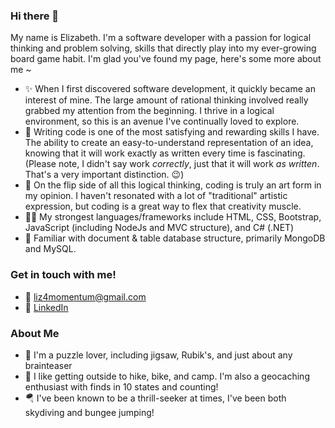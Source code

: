 ### Hi there 👋

My name is Elizabeth. I'm a software developer with a passion for logical thinking and problem solving, skills that directly play into my ever-growing board game habit. I'm glad you've found my page, here's some more about me ~

* ✨ When I first discovered software development, it quickly became an interest of mine. The large amount of rational thinking involved really grabbed my attention from the beginning. I thrive in a logical environment, so this is an avenue I've continually loved to explore.
* 🧠 Writing code is one of the most satisfying and rewarding skills I have. The ability to create an easy-to-understand representation of an idea, knowing that it will work exactly as written every time is fascinating. (Please note, I didn't say work *correctly*, just that it will work *as written*. That's a very important distinction. 😉)
* 🎨 On the flip side of all this logical thinking, coding is truly an art form in my opinion. I haven't resonated with a lot of "traditional" artistic expression, but coding is a great way to flex that creativity muscle.
* 🧑‍💻 My strongest languages/frameworks include HTML, CSS, Bootstrap, JavaScript (including NodeJs and MVC structure), and C# (.NET)
* 💾 Familiar with document & table database structure, primarily MongoDB and MySQL.

### Get in touch with me!
* 📨 liz4momentum@gmail.com
* 💼 [LinkedIn](https://www.linkedin.com/in/ElizabethSKeyes/)

### About Me

* 🧩 I'm a puzzle lover, including jigsaw, Rubik's, and just about any brainteaser
* 🧭 I like getting outside to hike, bike, and camp. I'm also a geocaching enthusiast with finds in 10 states and counting!
* 🪂 I've been known to be a thrill-seeker at times, I've been both skydiving and bungee jumping!

<!--
**ElizabethKeyes/ElizabethKeyes** is a ✨ _special_ ✨ repository because its `README.md` (this file) appears on your GitHub profile.

Here are some ideas to get you started:

- 🔭 I’m currently working on ...
- 🌱 I’m currently learning ...
- 👯 I’m looking to collaborate on ...
- 🤔 I’m looking for help with ...
- 💬 Ask me about ...
- 📫 How to reach me: ...
- 😄 Pronouns: ...
- ⚡ Fun fact: ...
-->
